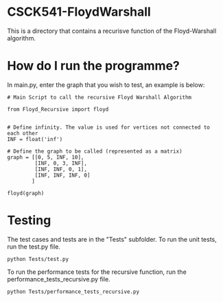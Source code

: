 # CSCK541-FloydWarshall

This is a directory that contains a recurisve function of the Floyd-Warshall algorithm. 

# How do I run the programme?

In main.py, enter the graph that you wish to test, an example is below:

```
# Main Script to call the recursive Floyd Warshall Algorithm

from Floyd_Recursive import floyd


# Define infinity. The value is used for vertices not connected to each other
INF = float('inf')

# Define the graph to be called (represented as a matrix)
graph = [[0, 5, INF, 10],
         [INF, 0, 3, INF],
         [INF, INF, 0, 1],
         [INF, INF, INF, 0]
        ]

floyd(graph)
```

# Testing
The test cases and tests are in the "Tests" subfolder. To run the unit tests, run the test.py file. 

```
python Tests/test.py
```

To run the performance tests for the recursive function, run the performance_tests_recursive.py file.
```
python Tests/performance_tests_recursive.py
```
